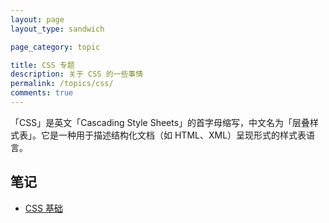 ```yaml
---
layout: page
layout_type: sandwich

page_category: topic

title: CSS 专题
description: 关于 CSS 的一些事情
permalink: /topics/css/
comments: true
---
```


「CSS」是英文「Cascading Style Sheets」的首字母缩写，中文名为「层叠样式表」。它是一种用于描述结构化文档（如 HTML、XML）呈现形式的样式表语言。

## 笔记

- [CSS 基础](/css-basics/)
